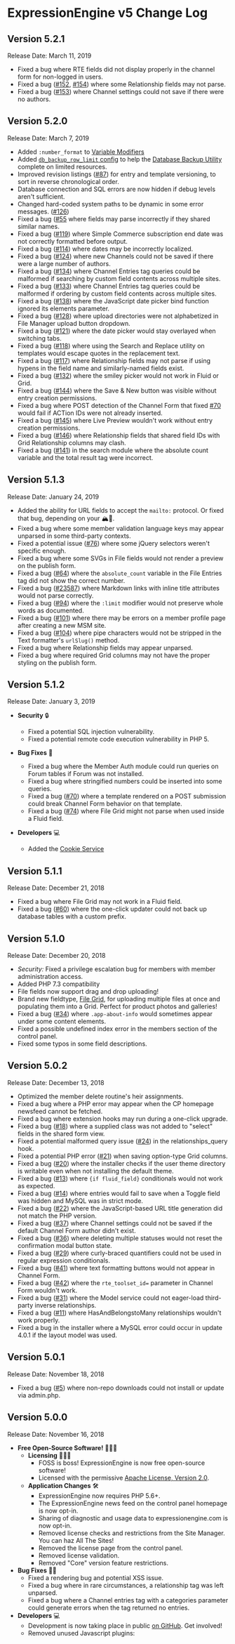 <!--
    This source file is part of the open source project
    ExpressionEngine User Guide (https://github.com/ExpressionEngine/ExpressionEngine-User-Guide)

    @link      https://expressionengine.com/
    @copyright Copyright (c) 2003-2019, EllisLab Corp. (https://ellislab.com)
    @license   https://expressionengine.com/license Licensed under Apache License, Version 2.0
-->

# ExpressionEngine v5 Change Log

## Version 5.2.1

Release Date: March 11, 2019

- Fixed a bug where RTE fields did not display properly in the channel form for non-logged in users.
- Fixed a bug ([\#152](https://github.com/ExpressionEngine/ExpressionEngine/issues/152), [\#154](https://github.com/ExpressionEngine/ExpressionEngine/issues/154)) where some Relationship fields may not parse.
- Fixed a bug ([\#153](https://github.com/ExpressionEngine/ExpressionEngine/issues/153)) where Channel settings could not save if there were no authors.

## Version 5.2.0

Release Date: March 7, 2019

- Added `:number_format` to [Variable Modifiers](templates/variable-modifiers.md#number_format)
- Added [`db_backup_row_limit` config](general/system-configuration-overrides.md#db_backup_row_limit) to help the [Database Backup Utility](control-panel/utilities.md#database-backup-utility) complete on limited resources.
- Improved revision listings ([\#87](https://github.com/ExpressionEngine/ExpressionEngine/pull/87)) for entry and template versioning, to sort in reverse chronological order.
- Database connection and SQL errors are now hidden if debug levels aren't sufficient.
- Changed hard-coded system paths to be dynamic in some error messages. ([\#126](https://github.com/ExpressionEngine/ExpressionEngine/pull/126))
- Fixed a bug ([\#55](https://github.com/ExpressionEngine/ExpressionEngine/issues/55) where fields may parse incorrectly if they shared similar names.
- Fixed a bug ([\#119](https://github.com/ExpressionEngine/ExpressionEngine/issues/119)) where Simple Commerce subscription end date was not correctly formatted before output.
- Fixed a bug ([\#114](https://github.com/ExpressionEngine/ExpressionEngine/issues/114)) where dates may be incorrectly localized.
- Fixed a bug ([\#124](https://github.com/ExpressionEngine/ExpressionEngine/issues/124)) where new Channels could not be saved if there were a large number of authors.
- Fixed a bug ([\#134](https://github.com/ExpressionEngine/ExpressionEngine/issues/134)) where Channel Entries tag queries could be malformed if searching by custom field contents across multiple sites.
- Fixed a bug ([\#133](https://github.com/ExpressionEngine/ExpressionEngine/issues/133)) where Channel Entries tag queries could be malformed if ordering by custom field contents across multiple sites.
- Fixed a bug ([\#138](https://github.com/ExpressionEngine/ExpressionEngine/issues/138)) where the JavaScript date picker bind function ignored its elements parameter.
- Fixed a bug ([\#128](https://github.com/ExpressionEngine/ExpressionEngine/issues/128)) where upload directories were not alphabetized in File Manager upload button dropdown.
- Fixed a bug ([\#121](https://github.com/ExpressionEngine/ExpressionEngine/issues/121)) where the date picker would stay overlayed when switching tabs.
- Fixed a bug ([\#118](https://github.com/ExpressionEngine/ExpressionEngine/issues/118)) where using the Search and Replace utility on templates would escape quotes in the replacement text.
- Fixed a bug ([\#117](https://github.com/ExpressionEngine/ExpressionEngine/issues/117)) where Relationship fields may not parse if using hypens in the field name and similarly-named fields exist.
- Fixed a bug ([\#132](https://github.com/ExpressionEngine/ExpressionEngine/issues/132)) where the smiley picker would not work in Fluid or Grid.
- Fixed a bug ([\#144](https://github.com/ExpressionEngine/ExpressionEngine/issues/144)) where the Save & New button was visible without entry creation permissions.
- Fixed a bug where POST detection of the Channel Form that fixed [\#70](https://github.com/ExpressionEngine/ExpressionEngine/issues/70) would fail if ACTion IDs were not already inserted.
- Fixed a bug ([\#145](https://github.com/ExpressionEngine/ExpressionEngine/issues/145)) where Live Preview wouldn't work without entry creation permissions.
- Fixed a bug ([\#146](https://github.com/ExpressionEngine/ExpressionEngine/issues/146)) where Relationship fields that shared field IDs with Grid Relationship columns may clash.
- Fixed a bug ([\#141](https://github.com/ExpressionEngine/ExpressionEngine/issues/141)) in the search module where the absolute count variable and the total result tag were incorrect.

## Version 5.1.3

Release Date: January 24, 2019

- Added the ability for URL fields to accept the `mailto:` protocol. Or fixed that bug, depending on your 🏔🔭.
- Fixed a bug where some member validation language keys may appear unparsed in some third-party contexts.
- Fixed a potential issue ([\#76](https://github.com/ExpressionEngine/ExpressionEngine/issues/76)) where some jQuery selectors weren't specific enough.
- Fixed a bug where some SVGs in File fields would not render a preview on the publish form.
- Fixed a bug ([\#64](https://github.com/ExpressionEngine/ExpressionEngine/issues/64)) where the `absolute_count` variable in the File Entries tag did not show the correct number.
- Fixed a bug ([\#23587](https://expressionengine.com/support/bugs/23587)) where Markdown links with inline title attributes would not parse correctly.
- Fixed a bug ([\#94](https://github.com/ExpressionEngine/ExpressionEngine/issues/94)) where the `:limit` modifier would not preserve whole words as documented.
- Fixed a bug ([\#101](https://github.com/ExpressionEngine/ExpressionEngine/issues/101)) where there may be errors on a member profile page after creating a new MSM site.
- Fixed a bug ([\#104](https://github.com/ExpressionEngine/ExpressionEngine/issues/104)) where pipe characters would not be stripped in the Text formatter's `urlSlug()` method.
- Fixed a bug where Relationship fields may appear unparsed.
- Fixed a bug where required Grid columns may not have the proper styling on the publish form.

## Version 5.1.2

Release Date: January 3, 2019

- **Security** 🔒

  - Fixed a potential SQL injection vulnerability.
  - Fixed a potential remote code execution vulnerability in PHP 5.

- **Bug Fixes** 🐛

  - Fixed a bug where the Member Auth module could run queries on Forum tables if Forum was not installed.
  - Fixed a bug where stringified numbers could be inserted into some queries.
  - Fixed a bug ([\#70](https://github.com/ExpressionEngine/ExpressionEngine/issues/70)) where a template rendered on a POST submission could break Channel Form behavior on that template.
  - Fixed a bug ([\#74](https://github.com/ExpressionEngine/ExpressionEngine/issues/74)) where File Grid might not parse when used inside a Fluid field.

- **Developers** 💻
  - Added the [Cookie Service](development/services/cookie.md)

## Version 5.1.1

Release Date: December 21, 2018

- Fixed a bug where File Grid may not work in a Fluid field.
- Fixed a bug ([\#60](https://github.com/ExpressionEngine/ExpressionEngine/issues/60)) where the one-click updater could not back up database tables with a custom prefix.

## Version 5.1.0

Release Date: December 20, 2018

- _Security:_ Fixed a privilege escalation bug for members with member administration access.
- Added PHP 7.3 compatibility
- File fields now support drag and drop uploading!
- Brand new fieldtype, [File Grid](fieldtypes/file-grid.md), for uploading multiple files at once and populating them into a Grid. Perfect for product photos and galleries!
- Fixed a bug ([\#34](https://github.com/ExpressionEngine/ExpressionEngine/issues/34)) where `.app-about-info` would sometimes appear under some content elements.
- Fixed a possible undefined index error in the members section of the control panel.
- Fixed some typos in some field descriptions.

## Version 5.0.2

Release Date: December 13, 2018

- Optimized the member delete routine's heir assignments.
- Fixed a bug where a PHP error may appear when the CP homepage newsfeed cannot be fetched.
- Fixed a bug where extension hooks may run during a one-click upgrade.
- Fixed a bug ([\#18](https://github.com/ExpressionEngine/ExpressionEngine/pull/18)) where a supplied class was not added to "select" fields in the shared form view.
- Fixed a potential malformed query issue ([\#24](https://github.com/ExpressionEngine/ExpressionEngine/pull/24)) in the relationships_query hook.
- Fixed a potential PHP error ([\#21](https://github.com/ExpressionEngine/ExpressionEngine/issues/21)) when saving option-type Grid columns.
- Fixed a bug ([\#20](https://github.com/ExpressionEngine/ExpressionEngine/issues/20)) where the installer checks if the user theme directory is writable even when not installing the default theme.
- Fixed a bug ([\#13](https://github.com/ExpressionEngine/ExpressionEngine/issues/13)) where `{if fluid_field}` conditionals would not work as expected.
- Fixed a bug ([\#14](https://github.com/ExpressionEngine/ExpressionEngine/issues/14)) where entries would fail to save when a Toggle field was hidden and MySQL was in strict mode.
- Fixed a bug ([\#22](https://github.com/ExpressionEngine/ExpressionEngine/issues/22)) where the JavaScript-based URL title generation did not match the PHP version.
- Fixed a bug ([\#37](https://github.com/ExpressionEngine/ExpressionEngine/issues/37)) where Channel settings could not be saved if the default Channel Form author didn't exist.
- Fixed a bug ([\#36](https://github.com/ExpressionEngine/ExpressionEngine/issues/36)) where deleting multiple statuses would not reset the confirmation modal button state.
- Fixed a bug ([\#29](https://github.com/ExpressionEngine/ExpressionEngine/issues/29)) where curly-braced quantifiers could not be used in regular expression conditionals.
- Fixed a bug ([\#41](https://github.com/ExpressionEngine/ExpressionEngine/issues/41)) where text formatting buttons would not appear in Channel Form.
- Fixed a bug ([\#42](https://github.com/ExpressionEngine/ExpressionEngine/issues/42)) where the `rte_toolset_id=` parameter in Channel Form wouldn't work.
- Fixed a bug ([\#31](https://github.com/ExpressionEngine/ExpressionEngine/issues/31)) where the Model service could not eager-load third-party inverse relationships.
- Fixed a bug ([\#11](https://github.com/ExpressionEngine/ExpressionEngine/pull/11)) where HasAndBelongstoMany relationships wouldn't work properly.
- Fixed a bug in the installer where a MySQL error could occur in update 4.0.1 if the layout model was used.

## Version 5.0.1

Release Date: November 18, 2018

- Fixed a bug ([\#5](https://github.com/ExpressionEngine/ExpressionEngine/issues/5)) where non-repo downloads could not install or update via admin.php.

## Version 5.0.0

Release Date: November 16, 2018

- **Free Open-Source Software!** 👐🤝🤗
  - **Licensing** 👩‍⚖️📜
    - FOSS is boss! ExpressionEngine is now free open-source software!
    - Licensed with the permissive [Apache License, Version 2.0](https://expressionengine.com/license).
  - **Application Changes** 🛠
    - ExpressionEngine now requires PHP 5.6+.
    - The ExpressionEngine news feed on the control panel homepage is now opt-in.
    - Sharing of diagnostic and usage data to expressionengine.com is now opt-in.
    - Removed license checks and restrictions from the Site Manager. You can haz All The Sites!
    - Removed the license page from the control panel.
    - Removed license validation.
    - Removed "Core" version feature restrictions.
- **Bug Fixes** 💃🐛
  - Fixed a rendering bug and potential XSS issue.
  - Fixed a bug where in rare circumstances, a relationship tag was left unparsed.
  - Fixed a bug where a Channel entries tag with a categories parameter could generate errors when the tag returned no entries.
- **Developers** 💻
  - Development is now taking place in public [on GitHub](https://github.com/ExpressionEngine/ExpressionEngine). Get involved!
  - Removed unused Javascript plugins:
